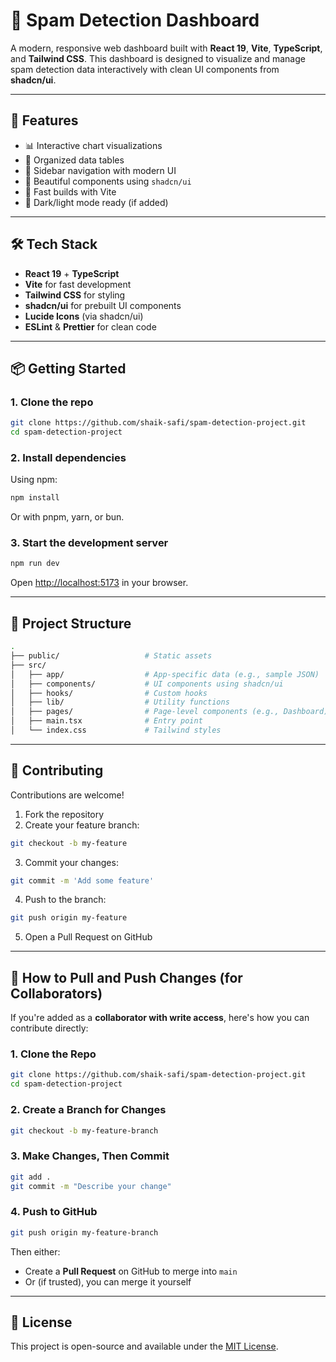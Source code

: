 # 📧 Spam Detection Dashboard

A modern, responsive web dashboard built with **React 19**, **Vite**, **TypeScript**, and **Tailwind CSS**. This dashboard is designed to visualize and manage spam detection data interactively with clean UI components from **shadcn/ui**.

---

## 🚀 Features

- 📊 Interactive chart visualizations
- 🧾 Organized data tables
- 🧭 Sidebar navigation with modern UI
- 🎨 Beautiful components using `shadcn/ui`
- 💨 Fast builds with Vite
- 🌙 Dark/light mode ready (if added)

---

## 🛠️ Tech Stack

- **React 19** + **TypeScript**
- **Vite** for fast development
- **Tailwind CSS** for styling
- **shadcn/ui** for prebuilt UI components
- **Lucide Icons** (via shadcn/ui)
- **ESLint** & **Prettier** for clean code

---

## 📦 Getting Started

### 1. Clone the repo

```bash
git clone https://github.com/shaik-safi/spam-detection-project.git
cd spam-detection-project
```

### 2. Install dependencies

Using npm:

```bash
npm install
```

Or with pnpm, yarn, or bun.

### 3. Start the development server

```bash
npm run dev
```

Open [http://localhost:5173](http://localhost:5173) in your browser.

---

## 📁 Project Structure

```bash
.
├── public/                   # Static assets
├── src/
│   ├── app/                  # App-specific data (e.g., sample JSON)
│   ├── components/           # UI components using shadcn/ui
│   ├── hooks/                # Custom hooks
│   ├── lib/                  # Utility functions
│   ├── pages/                # Page-level components (e.g., Dashboard)
│   ├── main.tsx              # Entry point
│   └── index.css             # Tailwind styles
```

---

## 🤝 Contributing

Contributions are welcome!

1. Fork the repository  
2. Create your feature branch:

```bash
git checkout -b my-feature
```

3. Commit your changes:

```bash
git commit -m 'Add some feature'
```

4. Push to the branch:

```bash
git push origin my-feature
```

5. Open a Pull Request on GitHub

---

## 👥 How to Pull and Push Changes (for Collaborators)

If you're added as a **collaborator with write access**, here's how you can contribute directly:

### 1. Clone the Repo

```bash
git clone https://github.com/shaik-safi/spam-detection-project.git
cd spam-detection-project
```

### 2. Create a Branch for Changes

```bash
git checkout -b my-feature-branch
```

### 3. Make Changes, Then Commit

```bash
git add .
git commit -m "Describe your change"
```

### 4. Push to GitHub

```bash
git push origin my-feature-branch
```

Then either:

- Create a **Pull Request** on GitHub to merge into `main`
- Or (if trusted), you can merge it yourself

---

## 📄 License

This project is open-source and available under the [MIT License](LICENSE).

